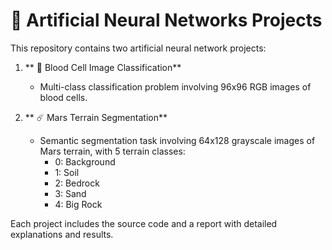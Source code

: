 # 🧠 Artificial Neural Networks Projects  

This repository contains two artificial neural network projects:

1. ** 🧬 Blood Cell Image Classification**  
   - Multi-class classification problem involving 96x96 RGB images of blood cells.  

2. ** ☄️ Mars Terrain Segmentation**  
   - Semantic segmentation task involving 64x128 grayscale images of Mars terrain, with 5 terrain classes:  
     - 0: Background  
     - 1: Soil  
     - 2: Bedrock  
     - 3: Sand  
     - 4: Big Rock  

Each project includes the source code and a report with detailed explanations and results.
